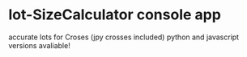 # lot-SizeCalculator console app
accurate lots for Croses  (jpy crosses included)
python and javascript versions avaliable!

